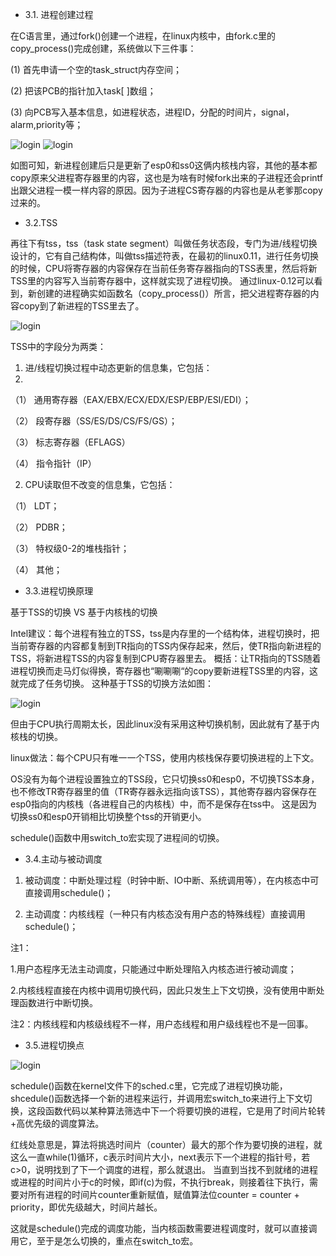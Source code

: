 - 3.1. 进程创建过程





在C语言里，通过fork()创建一个进程，在linux内核中，由fork.c里的copy_process()完成创建，系统做以下三件事：

(1)	首先申请一个空的task_struct内存空间；

(2)	把该PCB的指针加入task[ ]数组；

(3) 向PCB写入基本信息，如进程状态，进程ID，分配的时间片，signal，alarm,priority等；

![login](https://github.com/Louis-LYK/myOSlab/blob/main/copy_process.png)  ![login](https://github.com/Louis-LYK/myOSlab/blob/main/copy_process1.png)

如图可知，新进程创建后只是更新了esp0和ss0这俩内核栈内容，其他的基本都copy原来父进程寄存器里的内容，这也是为啥有时候fork出来的子进程还会printf出跟父进程一模一样内容的原因。因为子进程CS寄存器的内容也是从老爹那copy过来的。

- 3.2.TSS

再往下有tss，tss（task state segment）叫做任务状态段，专门为进/线程切换设计的，它有自己结构体，叫做tss描述符表，在最初的linux0.11，进行任务切换的时候，CPU将寄存器的内容保存在当前任务寄存器指向的TSS表里，然后将新TSS里的内容写入当前寄存器中，这样就实现了进程切换。
通过linux-0.12可以看到，新创建的进程确实如函数名（copy_process()）所言，把父进程寄存器的内容copy到了新进程的TSS里去了。

![login](https://github.com/Louis-LYK/myOSlab/blob/main/tss.png)

TSS中的字段分为两类：
1.	进/线程切换过程中动态更新的信息集，它包括：
2.	
（1）	通用寄存器（EAX/EBX/ECX/EDX/ESP/EBP/ESI/EDI）；

（2）	段寄存器（SS/ES/DS/CS/FS/GS）；

（3）	标志寄存器（EFLAGS）

（4）	指令指针（IP）

2.	CPU读取但不改变的信息集，它包括：

（1）	LDT；

（2）	PDBR；

（3）	特权级0-2的堆栈指针；

（4）	其他；


- 3.3.进程切换原理

基于TSS的切换 VS 基于内核栈的切换

Intel建议：每个进程有独立的TSS，tss是内存里的一个结构体，进程切换时，把当前寄存器的内容都复制到TR指向的TSS内保存起来，然后，使TR指向新进程的TSS，将新进程TSS的内容复制到CPU寄存器里去。
概括：让TR指向的TSS随着进程切换而走马灯似得换，寄存器也“唰唰唰“的copy要新进程TSS里的内容，这就完成了任务切换。 
这种基于TSS的切换方法如图：

![login](https://github.com/Louis-LYK/myOSlab/blob/main/oldprocessscheduling.png)

但由于CPU执行周期太长，因此linux没有采用这种切换机制，因此就有了基于内核栈的切换。

linux做法：每个CPU只有唯一一个TSS，使用内核栈保存要切换进程的上下文。  

OS没有为每个进程设置独立的TSS段，它只切换ss0和esp0，不切换TSS本身，也不修改TR寄存器里的值（TR寄存器永远指向该TSS），其他寄存器内容保存在esp0指向的内核栈（各进程自己的内核栈）中，而不是保存在tss中。 这是因为切换ss0和esp0开销相比切换整个tss的开销更小。

schedule()函数中用switch_to宏实现了进程间的切换。



- 3.4.主动与被动调度

1.	被动调度：中断处理过程（时钟中断、IO中断、系统调用等），在内核态中可直接调用schedule()；

3.	主动调度：内核线程（一种只有内核态没有用户态的特殊线程）直接调用schedule()；

注1：

1.用户态程序无法主动调度，只能通过中断处理陷入内核态进行被动调度；

2.内核线程直接在内核中调用切换代码，因此只发生上下文切换，没有使用中断处理函数进行中断切换。

注2：内核线程和内核级线程不一样，用户态线程和用户级线程也不是一回事。



- 3.5.进程切换点

![login](https://github.com/Louis-LYK/myOSlab/blob/main/processscheduling-linux011.png)

schedule()函数在kernel文件下的sched.c里，它完成了进程切换功能，shcedule()函数选择一个新的进程来运行，并调用宏switch_to来进行上下文切换，这段函数代码以某种算法筛选中下一个将要切换的进程，它是用了时间片轮转+高优先级的调度算法。

红线处意思是，算法将挑选时间片（counter）最大的那个作为要切换的进程，就这么一直while(1)循环，c表示时间片大小，next表示下一个进程的指针号，若c>0，说明找到了下一个调度的进程，那么就退出。
当直到当找不到就绪的进程或进程的时间片小于c的时候，即if(c)为假，不执行break，则接着往下执行，需要对所有进程的时间片counter重新赋值，赋值算法位counter = counter + priority，即优先级越大，时间片越长。

这就是schedule()完成的调度功能，当内核函数需要进程调度时，就可以直接调用它，至于是怎么切换的，重点在switch_to宏。

